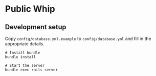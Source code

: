 # Public Whip

## Development setup

Copy `config/database.yml.example` to `config/database.yml` and fill in the appropriate details.

    # Install bundle
    bundle install

    # Start the server
    bundle exec rails server

